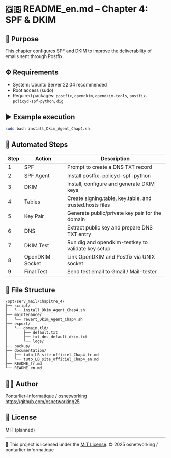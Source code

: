 # 🇬🇧 README_en.md – Chapter 4: SPF & DKIM

## 📘 Purpose
This chapter configures SPF and DKIM to improve the deliverability of emails sent through Postfix.

## ⚙️ Requirements
- System: Ubuntu Server 22.04 recommended
- Root access (sudo)
- Required packages: `postfix`, `opendkim`, `opendkim-tools`, `postfix-policyd-spf-python`, `dig`

## ▶️ Example execution

```bash
sudo bash install_Dkim_Agent_Chap4.sh
```

## 🔢 Automated Steps

| Step | Action                 | Description                                                    |
|------|------------------------|----------------------------------------------------------------|
| 1    | SPF                    | Prompt to create a DNS TXT record                             |
| 2    | SPF Agent              | Install postfix-policyd-spf-python                            |
| 3    | DKIM                   | Install, configure and generate DKIM keys                     |
| 4    | Tables                 | Create signing.table, key.table, and trusted.hosts files      |
| 5    | Key Pair               | Generate public/private key pair for the domain               |
| 6    | DNS                    | Extract public key and prepare DNS TXT entry                  |
| 7    | DKIM Test              | Run dig and opendkim-testkey to validate key setup            |
| 8    | OpenDKIM Socket        | Link OpenDKIM and Postfix via UNIX socket                     |
| 9    | Final Test             | Send test email to Gmail / Mail-tester                        |

## 📂 File Structure

```
/opt/serv_mail/Chapitre_4/
├── script/
│   └── install_Dkim_Agent_Chap4.sh
├── maintenance/
│   └── revert_Dkim_Agent_Chap4.sh
├── export/
│   └── domain.tld/
│       ├── default.txt
│       ├── txt_dns_default_dkim.txt
│       └── logs/
├── backup/
├── documentation/
│   ├── tuto_LB_site_officiel_Chap4_fr.md
│   └── tuto_LB_site_officiel_Chap4_en.md
├── README_fr.md
└── README_en.md
```

## 🧑‍💻 Author
Pontarlier-Informatique / osnetworking  
https://github.com/osnetworking25

## 🪪 License
MIT (planned)

---

📝 This project is licensed under the [MIT License](../LICENSE).
© 2025 osnetworking / pontarlier-informatique
